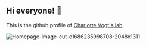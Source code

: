 ## Hi everyone! 👋

This is the github profile of [Charlotte Vogt´s lab](https://charlottevogtlab.net.technion.ac.il). 

![Homepage-image-cut-e1686235998708-2048x1311](https://github.com/VogtLab/.github/assets/119315272/823f6af1-1ede-402a-8c89-a3107610dbef)
